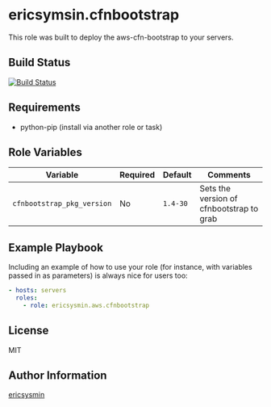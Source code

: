 # ericsymsin.cfnbootstrap

This role was built to deploy the aws-cfn-bootstrap to your servers.

## Build Status

[![Build Status](https://travis-ci.com/ericsysmin/ansible-role-cfnbootstrap.svg?branch=master)](https://travis-ci.com/ericsysmin/ansible-role-cfnbootstrap)

## Requirements

-   python-pip (install via another role or task)

## Role Variables

| Variable                   | Required | Default  | Comments                                 |
| -------------------------- | -------- | -------- | ---------------------------------------- |
| `cfnbootstrap_pkg_version` | No       | `1.4-30` | Sets the version of cfnbootstrap to grab |

## Example Playbook

Including an example of how to use your role (for instance, with variables
passed in as parameters) is always nice for users too:

```yaml
- hosts: servers
  roles:
    - role: ericsysmin.aws.cfnbootstrap
```

## License

MIT

## Author Information

[ericsysmin](https://ericsysmin.com)
